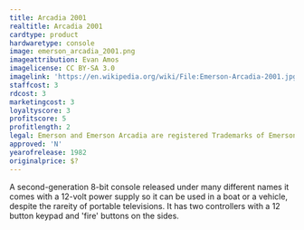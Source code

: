 ```yaml
---
title: Arcadia 2001
realtitle: Arcadia 2001
cardtype: product
hardwaretype: console
image: emerson_arcadia_2001.png
imageattribution: Evan Amos
imagelicense: CC BY-SA 3.0
imagelink: 'https://en.wikipedia.org/wiki/File:Emerson-Arcadia-2001.jpg'
staffcost: 3
rdcost: 3
marketingcost: 3
loyaltyscore: 3
profitscore: 5
profitlength: 2
legal: Emerson and Emerson Arcadia are registered Trademarks of Emerson Radio Corporation
approved: 'N'
yearofrelease: 1982
originalprice: $?
---
```


A second-generation 8-bit console released under many different names it comes with a 12-volt power supply so it can be used in a boat or a vehicle, despite the rareity of portable televisions. It has two controllers with a 12 button keypad and 'fire' buttons on the sides.
